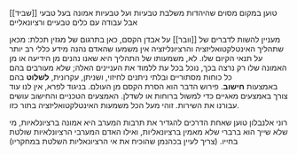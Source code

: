 [[שביד]] טוען במקום מסוים שהיהדות משלבת טבעיות ועל טבעיות אמונה בעל טבעי אבל עבודה עם כלים טבעיים ורציונאליים

מעניין להשות לדברים של [[וובר]] על אבדן הקסם, כאן בתרגום של מגזין תכלת:
	מכאן שתהליך האינטלקטואליזציה והרציונליזציה אין משמעו שהאדם נהנה מידע כללי רב יותר על תנאי הקיום שלו. לא, משמעותו של התהליך היא שאנו נהנים מן הידיעה או מן האמונה שלו רק נרצה בכך, נוכל בכל עת ללמוד את העניינים האלה; שלא מעורבים בהם כל כוחות מסתוריים ובלתי ניתנים לחיזוי, ושניתן, עקרונית, **לשלוט** בהם באמצעות **חישוב**. פירוש הדבר הוא הסרת הקסם מן העולם. בניגוד לפרא, אין לנו עוד צורך באמצעים מאגיים כדי למשול ברוחות או לשדלן. האמצעים הטכניים והחישוב עושים עבורנו את השירות. זוהי מעל הכל משמעות האינטלקטואליזציה בתור כזו.

רוני אלנבלון טוען שאחת הדרכים להגדיר את תרבות המערב היא אמונה ברציונלאיות, מי שלא שייך הוא ברברי שלא מאמין ברציונאליות, ואילו האדם המערבי הרציונלאיות שולטת בחייו.
(צריך לעיין בכהנמן שהוכיח את אי הרציונאליות השלטת במחקריו)